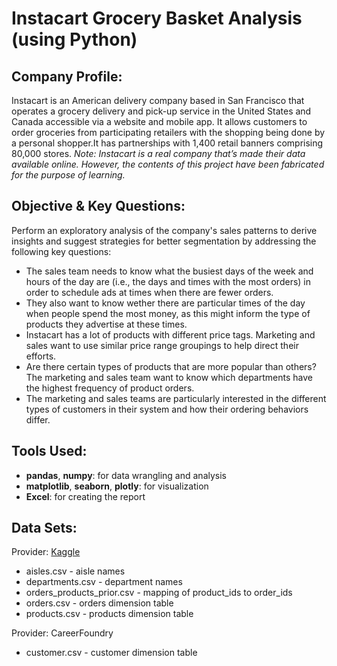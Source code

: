 # Instacart Grocery Basket Analysis (using Python)

## Company Profile:
Instacart is an American delivery company based in San Francisco that operates a grocery delivery and pick-up service in the United States and Canada accessible via a website and mobile app. It allows customers to order groceries from participating retailers with the shopping being done by a personal shopper.It has partnerships with 1,400 retail banners comprising 80,000 stores.
_Note: Instacart is a real company that’s made their data available online. However, the contents of this project have been fabricated for the purpose of learning._
## Objective & Key Questions:
Perform an exploratory analysis of the company's sales patterns to derive insights and suggest strategies for better segmentation by addressing the following key questions:
- The sales team needs to know what the busiest days of the week and hours of the day are (i.e., the days and times with the most orders) in order to schedule ads at times when there are fewer orders.
- They also want to know wether there are particular times of the day when people spend the most money, as this might inform the type of products they advertise at these times.
- Instacart has a lot of products with different price tags. Marketing and sales want to use similar price range groupings to help direct their efforts.
- Are there certain types of products that are more popular than others? The marketing and sales team want to know which departments have the highest frequency of product orders.
- The marketing and sales teams are particularly interested in the different types of customers in their system and how their ordering behaviors differ.
## Tools Used:
- **pandas**, **numpy**: for data wrangling and analysis <br />
- **matplotlib**, **seaborn**, **plotly**: for visualization
- **Excel**: for creating the report
## Data Sets:
Provider: [Kaggle](https://www.kaggle.com/datasets/psparks/instacart-market-basket-analysis/data)
- aisles.csv - aisle names
- departments.csv - department names
- orders_products_prior.csv - mapping of product_ids to order_ids
- orders.csv - orders dimension table
- products.csv - products dimension table

Provider: CareerFoundry
- customer.csv - customer dimension table


